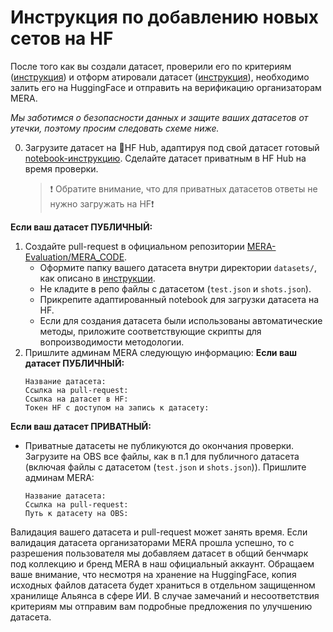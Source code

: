 # Инструкция по добавлению новых сетов на HF

После того как вы создали датасет, проверили его по критериям ([инструкция](dataset_criteria.md)) и отформ    атировали датасет ([инструкция](dataset_formatting.md)), необходимо залить его на HuggingFace и отправить на верификацию организаторам MERA. 

*Мы заботимся о безопасности данных и защите ваших датасетов от утечки, поэтому просим следовать схеме ниже.*

0. Загрузите датасет на 🤗HF Hub, адаптируя под свой датасет готовый [notebook-инструкцию](../utils/upload_dataset_to_HF.ipynb). Сделайте датасет приватным в HF Hub на время проверки. 

    >❗️ Обратите внимание, что для приватных датасетов ответы не нужно загружать на HF❗️

**Если ваш датасет ПУБЛИЧНЫЙ:**

1. Создайте pull-request в официальном репозитории [MERA-Evaluation/MERA_CODE](https://github.com/MERA-Evaluation/MERA_CODE).
    - Оформите папку вашего датасета внутри директории `datasets/`, как описано в [инструкции](dataset_formatting.md).
    - Не кладите в репо файлы с датасетом (`test.json` и `shots.json`).
    - Прикрепите адаптированный notebook для загрузки датасета на HF.
    - Если для создания датасета были использованы автоматические методы, приложите соответствующие скрипты для вопроизводимости методологии.
2. Пришлите админам MERA следующую информацию:
**Если ваш датасет ПУБЛИЧНЫЙ:**
    ```
    Название датасета: 
    Ссылка на pull-request: 
    Ссылка на датасет в HF: 
    Токен HF с доступом на запись к датасету: 
    ```


**Если ваш датасет ПРИВАТНЫЙ:**

* Приватные датасеты не публикуются до окончания проверки. Загрузите на OBS все файлы, как в п.1 для публичного датасета (включая файлы с датасетом (`test.json` и `shots.json`)). Пришлите админам MERA:
    ```
    Название датасета: 
    Ссылка на pull-request: 
    Путь к датасету на OBS: 
    ```


Валидация вашего датасета и pull-request может занять время. Если валидация датасета организаторами MERA прошла успешно, то с разрешения пользователя мы добавляем датасет в общий бенчмарк под коллекцию и бренд MERA в наш официальный аккаунт. Обращаем ваше внимание, что несмотря на хранение на HuggingFace, копия исходных файлов датасета будет храниться в отдельном защищенном хранилище Альянса в сфере ИИ. В случае замечаний и несоответствия критериям мы отправим вам подробные предложения по улучшению датасета.

